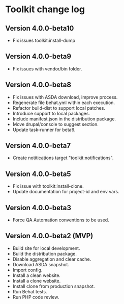 # Toolkit change log

## Version 4.0.0-beta10
  - Fix issues toolkit:install-dump

## Version 4.0.0-beta9
  - Fix issues with vendor/bin folder.

## Version 4.0.0-beta8
  - Fix issues with ASDA download, improve process.
  - Regenerate file behat.yml within each execution.
  - Refactor build-dist to support local patches.
  - Introduce support to local packages.
  - Include manifest.json in the distribution package.
  - Move drupal/console to suggest section.
  - Update task-runner for beta6.

## Version 4.0.0-beta7
  - Create notitications target "toolkit:notifications".

## Version 4.0.0-beta5
  - Fix issue with toolkit:install-clone.
  - Update documentation for project-id and env vars.

## Version 4.0.0-beta3
  - Force QA Automation conventions to be used.

## Version 4.0.0-beta2 (MVP)
  - Build site for local development.
  - Build the distribution package.
  - Disable aggregation and clear cache.
  - Download ASDA snapshot.
  - Import config.
  - Install a clean website.
  - Install a clone website.
  - Install clone from production snapshot.
  - Run Behat tests.
  - Run PHP code review.
